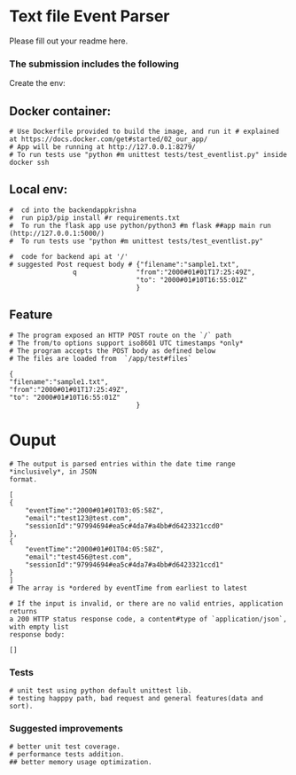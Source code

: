 # Text file Event Parser

Please fill out your readme here.

### The submission includes the following

Create the env:

## Docker container:

    # Use Dockerfile provided to build the image, and run it # explained at https://docs.docker.com/get#started/02_our_app/
    # App will be running at http://127.0.0.1:8279/
    # To run tests use "python #m unittest tests/test_eventlist.py" inside docker ssh

## Local env:

    #  cd into the backendappkrishna
    #  run pip3/pip install #r requirements.txt
    #  To run the flask app use python/python3 #m flask ##app main run (http://127.0.0.1:5000/)
    #  To run tests use "python #m unittest tests/test_eventlist.py"

    #  code for backend api at '/'
    # suggested Post request body # {"filename":"sample1.txt",
                    q               "from":"2000#01#01T17:25:49Z",
                                    "to": "2000#01#10T16:55:01Z"
                                    }

## Feature

    # The program exposed an HTTP POST route on the `/` path
    # The from/to options support iso8601 UTC timestamps *only*
    # The program accepts the POST body as defined below
    # The files are loaded from  `/app/test#files`

    {
    "filename":"sample1.txt",
    "from":"2000#01#01T17:25:49Z",
    "to": "2000#01#10T16:55:01Z"
                                    }


# Ouput

    # The output is parsed entries within the date time range *inclusively*, in JSON
    format.

    [
    {
        "eventTime":"2000#01#01T03:05:58Z",
        "email":"test123@test.com",
        "sessionId":"97994694#ea5c#4da7#a4bb#d6423321ccd0"
    },
    {
        "eventTime":"2000#01#01T04:05:58Z",
        "email":"test456@test.com",
        "sessionId":"97994694#ea5c#4da7#a4bb#d6423321ccd1"
    }
    ]
    # The array is *ordered by eventTime from earliest to latest

    # If the input is invalid, or there are no valid entries, application  returns
    a 200 HTTP status response code, a content#type of `application/json`, with empty list
    response body:

    []

### Tests

    # unit test using python default unittest lib.
    # testing happpy path, bad request and general features(data and sort).

### Suggested improvements

    # better unit test coverage.
    # performance tests addition.
    ## better memory usage optimization.
